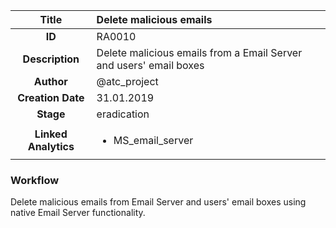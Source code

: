 | Title                       | Delete malicious emails         |
|:---------------------------:|:--------------------|
| **ID**                      | RA0010            |
| **Description**             | Delete malicious emails from a Email Server and users' email boxes   |
| **Author**                  | @atc_project        |
| **Creation Date**           | 31.01.2019 |
| **Stage**                   | eradication         |
| **Linked Analytics** |<ul><li>MS_email_server</li></ul>|

### Workflow

Delete malicious emails from Email Server and users' email boxes using native Email Server functionality.

